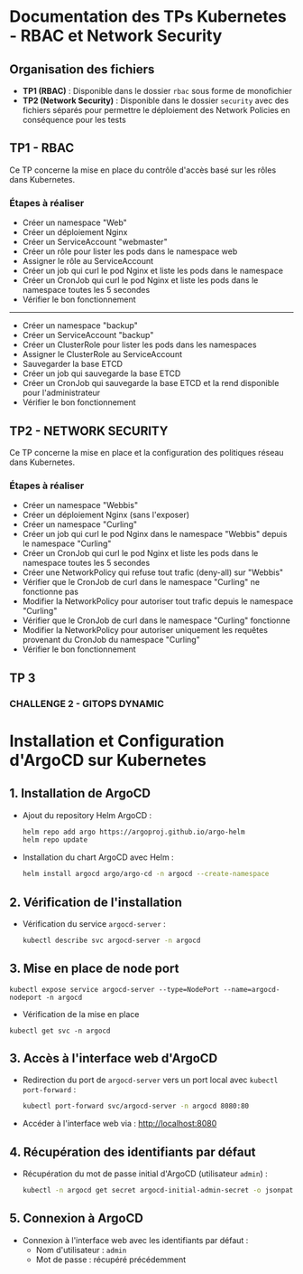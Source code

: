 # Documentation des TPs Kubernetes - RBAC et Network Security

## Organisation des fichiers

- **TP1 (RBAC)** : Disponible dans le dossier `rbac` sous forme de monofichier
- **TP2 (Network Security)** : Disponible dans le dossier `security` avec des fichiers séparés pour permettre le déploiement des Network Policies en conséquence pour les tests

## TP1 - RBAC

Ce TP concerne la mise en place du contrôle d'accès basé sur les rôles dans Kubernetes.

### Étapes à réaliser
- Créer un namespace "Web"
- Créer un déploiement Nginx
- Créer un ServiceAccount "webmaster"
- Créer un rôle pour lister les pods dans le namespace web
- Assigner le rôle au ServiceAccount
- Créer un job qui curl le pod Nginx et liste les pods dans le namespace
- Créer un CronJob qui curl le pod Nginx et liste les pods dans le namespace toutes les 5 secondes
- Vérifier le bon fonctionnement
---
- Créer un namespace "backup"
- Créer un ServiceAccount "backup"
- Créer un ClusterRole pour lister les pods dans les namespaces
- Assigner le ClusterRole au ServiceAccount
- Sauvegarder la base ETCD
- Créer un job qui sauvegarde la base ETCD
- Créer un CronJob qui sauvegarde la base ETCD et la rend disponible pour l'administrateur
- Vérifier le bon fonctionnement

## TP2 - NETWORK SECURITY

Ce TP concerne la mise en place et la configuration des politiques réseau dans Kubernetes.

### Étapes à réaliser
- Créer un namespace "Webbis"
- Créer un déploiement Nginx (sans l'exposer)
- Créer un namespace "Curling"
- Créer un job qui curl le pod Nginx dans le namespace "Webbis" depuis le namespace "Curling"
- Créer un CronJob qui curl le pod Nginx et liste les pods dans le namespace toutes les 5 secondes
- Créer une NetworkPolicy qui refuse tout trafic (deny-all) sur "Webbis"
- Vérifier que le CronJob de curl dans le namespace "Curling" ne fonctionne pas
- Modifier la NetworkPolicy pour autoriser tout trafic depuis le namespace "Curling"
- Vérifier que le CronJob de curl dans le namespace "Curling" fonctionne
- Modifier la NetworkPolicy pour autoriser uniquement les requêtes provenant du CronJob du namespace "Curling"
- Vérifier le bon fonctionnement

## TP 3 

### CHALLENGE 2 - GITOPS DYNAMIC


# Installation et Configuration d'ArgoCD sur Kubernetes

## 1. Installation de ArgoCD

- Ajout du repository Helm ArgoCD :
  ```bash
  helm repo add argo https://argoproj.github.io/argo-helm
  helm repo update
  ```

- Installation du chart ArgoCD avec Helm :
  ```bash
  helm install argocd argo/argo-cd -n argocd --create-namespace
  ```

## 2. Vérification de l'installation

- Vérification du service `argocd-server` :
  ```bash
  kubectl describe svc argocd-server -n argocd
  ```

## 3. Mise en place de node port
```
kubectl expose service argocd-server --type=NodePort --name=argocd-nodeport -n argocd
```
- Vérification de la mise en place
```
kubectl get svc -n argocd
```
## 3. Accès à l'interface web d'ArgoCD

- Redirection du port de `argocd-server` vers un port local avec `kubectl port-forward` :
  ```bash
  kubectl port-forward svc/argocd-server -n argocd 8080:80
  ```

- Accéder à l'interface web via : [http://localhost:8080](http://localhost:8080)

## 4. Récupération des identifiants par défaut

- Récupération du mot de passe initial d'ArgoCD (utilisateur `admin`) :
  ```bash
  kubectl -n argocd get secret argocd-initial-admin-secret -o jsonpath="{.data.password}" | base64 --decode
  ```

## 5. Connexion à ArgoCD

- Connexion à l'interface web avec les identifiants par défaut :
  - Nom d'utilisateur : `admin`
  - Mot de passe : récupéré précédemment

